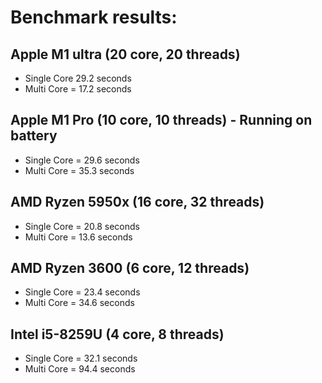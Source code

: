 # Benchmark results:

## Apple M1 ultra (20 core, 20 threads)
- Single Core 29.2 seconds
- Multi Core = 17.2 seconds

## Apple M1 Pro (10 core, 10 threads) - Running on battery
- Single Core = 29.6 seconds
- Multi Core = 35.3 seconds

## AMD Ryzen 5950x (16 core, 32 threads)
- Single Core = 20.8 seconds
- Multi Core = 13.6 seconds

## AMD Ryzen 3600 (6 core, 12 threads)
- Single Core = 23.4 seconds
- Multi Core = 34.6 seconds

## Intel i5-8259U (4 core, 8 threads)
- Single Core = 32.1 seconds
- Multi Core = 94.4 seconds
